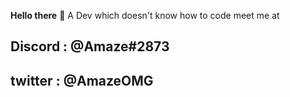  **Hello there** 👋
A Dev which doesn't know how to code
meet me at 

## Discord : @Amaze#2873
## twitter : @AmazeOMG

